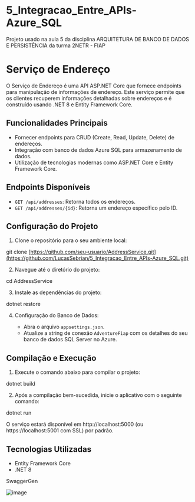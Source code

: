 # 5_Integracao_Entre_APIs-Azure_SQL
Projeto usado na aula 5 da disciplina ARQUITETURA DE BANCO DE DADOS E PERSISTÊNCIA da turma 2NETR - FIAP

# Serviço de Endereço

O Serviço de Endereço é uma API ASP.NET Core que fornece endpoints para manipulação de informações de endereço. Este serviço permite que os clientes recuperem informações detalhadas sobre endereços e é construído usando .NET 8 e Entity Framework Core.

## Funcionalidades Principais

- Fornecer endpoints para CRUD (Create, Read, Update, Delete) de endereços.
- Integração com banco de dados Azure SQL para armazenamento de dados.
- Utilização de tecnologias modernas como ASP.NET Core e Entity Framework Core.

## Endpoints Disponíveis

- `GET /api/addresses`: Retorna todos os endereços.
- `GET /api/addresses/{id}`: Retorna um endereço específico pelo ID.

## Configuração do Projeto

1. Clone o repositório para o seu ambiente local:

git clone [https://github.com/seu-usuario/AddressService.git](https://github.com/LucasSebrian/5_Integracao_Entre_APIs-Azure_SQL.git)

2. Navegue até o diretório do projeto:

cd AddressService

3. Instale as dependências do projeto:

dotnet restore

4. Configuração do Banco de Dados:

   - Abra o arquivo `appsettings.json`.
   - Atualize a string de conexão `AdventureFiap` com os detalhes do seu banco de dados SQL Server no Azure.

## Compilação e Execução

1. Execute o comando abaixo para compilar o projeto:

dotnet build

2. Após a compilação bem-sucedida, inicie o aplicativo com o seguinte comando:

dotnet run

O serviço estará disponível em http://localhost:5000 (ou https://localhost:5001 com SSL) por padrão.

## Tecnologias Utilizadas

- Entity Framework Core
- .NET 8


SwaggerGen

![image](https://github.com/LucasSebrian/5_Integracao_Entre_APIs-Azure_SQL/assets/40295405/219576ba-9b72-4be2-b917-7009761073f1)
